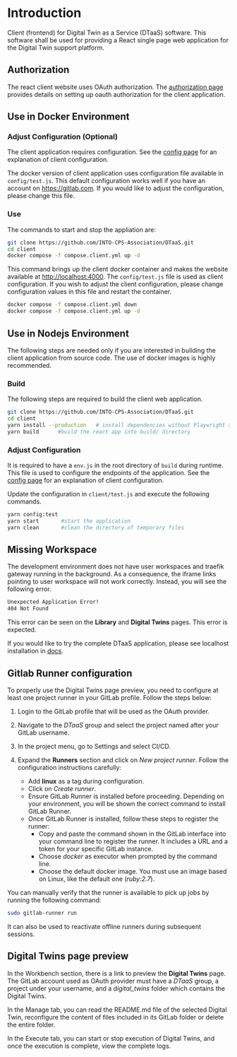 # Introduction

Client (frontend) for Digital Twin as a Service (DTaaS) software.
This software shall be used for providing a React single page web
application for the Digital Twin support platform.

## Authorization

The react client website uses OAuth authorization.
The [authorization page](../docs/admin/client/auth.md)
provides details on setting up oauth authorization for
the client application.

## Use in Docker Environment

### Adjust Configuration (Optional)

The client application requires configuration.
See the [config page](../docs/admin/client/config.md)
for an explanation of client configuration.

The docker version of client application uses configuration
file available in `config/test.js`. This default configuration
works well if you have an account on <https://gitlab.com>.
If you would like to adjust the configuration, please change this file.

### Use

The commands to start and stop the appliation are:

```bash
git clone https://github.com/INTO-CPS-Association/DTaaS.git
cd client
docker compose -f compose.client.yml up -d
```

This command brings up the client docker container and makes
the website available at <http://localhost:4000>.
The `config/test.js` file is used as client configuration.
If you wish to adjust the client configuration, please change
configuration values in this file and restart the container.

```bash
docker compose -f compose.client.yml down
docker compose -f compose.client.yml up -d
```

## Use in Nodejs Environment

The following steps are needed only if you are interested
in building the client application from source code.
The use of docker images is highly recommended.

### Build

The following steps are required to build the client web application.

```bash
git clone https://github.com/INTO-CPS-Association/DTaaS.git
cd client
yarn install --production   # install dependencies without Playwright and devDependencies
yarn build      #build the react app into build/ directory
```

### Adjust Configuration

It is required to have a `env.js` in the root directory of
`build` during runtime. This file is used to configure the
endpoints of the application.
See the [config page](../docs/admin/client/config.md)
for an explanation of client configuration.

Update the configuration in `client/test.js` and execute
the following commands.

```bash
yarn config:test
yarn start       #start the application
yarn clean       #clean the directory of temporary files
```

## Missing Workspace

The development environment does not have user workspaces and
traefik gateway running in the background. As a consequence, the iframe
links pointing to user workspace will not work correctly. Instead, you
will see the following error.

```txt
Unexpected Application Error!
404 Not Found
```

This error can be seen on the **Library** and **Digital Twins** pages.
This error is expected.

If you would like to try the complete DTaaS application, please see
localhost installation in
[docs](https://into-cps-association.github.io/DTaaS/development/admin/localhost.html).

## Gitlab Runner configuration

To properly use the Digital Twins page preview, you need to configure at least
one project runner in your GitLab profile. Follow the steps below:

1. Login to the GitLab profile that will be used as the OAuth provider.

1. Navigate to the *DTaaS* group and select the project named after your
   GitLab username.

1. In the project menu, go to Settings and select CI/CD.

1. Expand the **Runners** section and click on *New project runner*. Follow the
   configuration instructions carefully:
   - Add **linux** as a tag during configuration.
   - Click on *Create runner*.
   - Ensure GitLab Runner is installed before proceeding. Depending on your
     environment, you will be shown the correct command to install GitLab Runner.
   - Once GitLab Runner is installed, follow these steps to register the runner:
     - Copy and paste the command shown in the GitLab interface into your command
       line to register the runner. It includes a URL and a token for your specific
       GitLab instance.
     - Choose *docker* as executor when prompted by the command line.
     - Choose the default docker image. You must use an image based on Linux,
       like the default one (*ruby:2.7*).

You can manually verify that the runner is available to pick up jobs by running
the following command:

```bash
sudo gitlab-runner run
```

It can also be used to reactivate offline runners during subsequent sessions.

## Digital Twins page preview

In the Workbench section, there is a link to preview the **Digital Twins**
page. The GitLab account used as OAuth provider must have a *DTaaS* group,
a project under your username, and a *digital_twins* folder which contains
the Digital Twins.

In the Manage tab, you can read the README.md file of the selected Digital
Twin, reconfigure the content of files included in its GitLab folder or
delete the entire folder.

In the Execute tab, you can start or stop execution of Digital Twins, and
once the execution is complete, view the complete logs.

